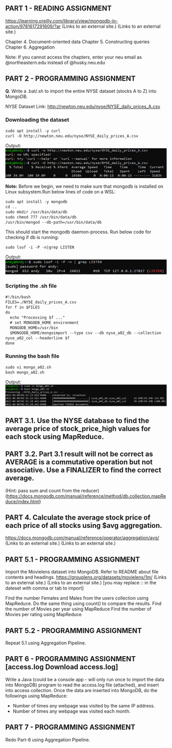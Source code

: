 ## PART 1 - READING ASSIGNMENT 

https://learning.oreilly.com/library/view/mongodb-in-action/9781617291609/?ar (Links to an external site.) (Links to an external site.)

  Chapter 4. Document-oriented data
  Chapter 5. Constructing queries
  Chapter 6. Aggregation

Note: If you cannot access the chapters, enter your neu email as @northeastern.edu instead of @husky.neu.edu

## PART 2 - PROGRAMMING ASSIGNMENT
 
 **Q.** Write a .bat/.sh to import the entire NYSE dataset (stocks A to Z) into MongoDB. 
 
 NYSE Dataset Link: http://newton.neu.edu/nyse/NYSE_daily_prices_A.csv

 ### Downloading the dataset

 ```
 sudo apt install -y curl
 curl -O http://newton.neu.edu/nyse/NYSE_daily_prices_A.csv
 ```

 Output:
 ![alt text](https://github.com/tambeani/INFO7250---Engineering-of-Big-Data-Systems/blob/main/screenshots/a02_curl_output.png?raw=true)

**Note:**  Before we begin, we need to make sure that mongodb is installed on Linux subsystem.Run below lines of code on a WSL:<br/>

```
sudo apt install -y mongodb
cd ..
sudo mkdir /usr/bin/data/db
sudo chmod 777 /usr/bin/data/db
/usr/bin/mongod --db-path=/usr/bin/data/db
```

This should start the mongodb daemon-process. Run below code for checking if db is running:<br/>

```
sudo lsof -i -P -n|grep LISTEN
```

Output:<br/>
![alt text](https://github.com/tambeani/INFO7250---Engineering-of-Big-Data-Systems/blob/main/screenshots/a02_mongod_process.png?raw=true)

### Scripting the .sh file
```
#!/bin/bash
FILES=./NYSE_daily_prices_A.csv
for f in $FILES
do
  echo "Processing $f ..."
  # set MONGODB_HOME environment
  MONGODB_HOME=/usr/bin
  $MONGODB_HOME/mongoimport --type csv --db nyse_a02_db --collection nyse_a02_col --headerline $f
done
```

### Running the bash file

```
sudo vi mongo_a02.sh
bash mongo_a02.sh
```

Output:
![alt text](https://github.com/tambeani/INFO7250---Engineering-of-Big-Data-Systems/blob/main/screenshots/a02_mongoimport_output.png?raw=true)

## PART 3.1. Use the NYSE database to find the average price of stock_price_high values for each stock using MapReduce.

## PART 3.2. Part 3.1 result will not be correct as AVERAGE is a commutative operation but not associative. Use a FINALIZER to find the correct average.
(Hint: pass sum and count from the reducer)
(https://docs.mongodb.com/manual/reference/method/db.collection.mapReduce/index.html)

## PART 4. Calculate the average stock price of each price of all stocks using $avg aggregation.
https://docs.mongodb.com/manual/reference/operator/aggregation/avg/ (Links to an external site.) (Links to an external site.)

## PART 5.1 - PROGRAMMING ASSIGNMENT
Import the Movielens dataset into MongoDB. Refer to README about file contents and headings.
https://grouplens.org/datasets/movielens/1m/ (Links to an external site.) (Links to an external site.)   [you may replace :: in the dateset with comma or tab to import]

Find the number Females and Males from the users collection using MapReduce. Do the same thing using count() to compare the results.
Find the number of Movies per year using MapReduce
Find the number of Movies per rating using MapReduce

## PART 5.2 - PROGRAMMING ASSIGNMENT
  Repeat 5.1 using Aggregation Pipeline.

## PART 6 - PROGRAMMING ASSIGNMENT [access.log  Download access.log]
Write a Java (could be a console app - will only run once to import the data into MongoDB) program to read the access.log file (attached), and insert into access collection.  Once the data are inserted into MongoDB, do the followings using MapReduce:
- Number of times any webpage was visited by the same IP address.
- Number of times any webpage was visited each month.

## PART 7 - PROGRAMMING ASSIGNMENT
Redo Part-6 using Aggregation Pipeline.


